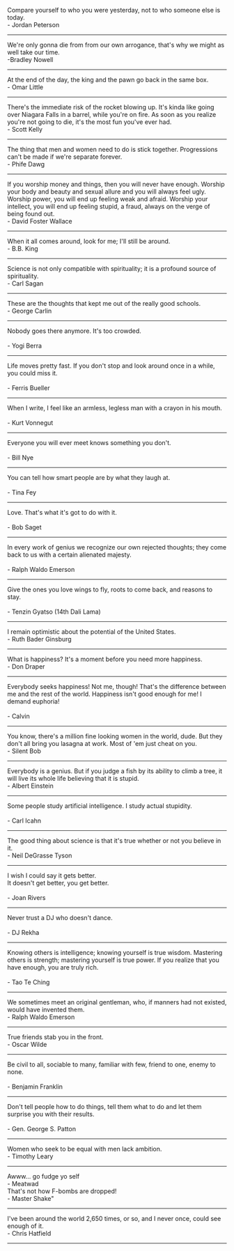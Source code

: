 Compare yourself to who you were yesterday, not to who someone else is today. 
</br>- Jordan Peterson

<hr>

We're only gonna die from from our own arrogance, that's why we might as well take our time. 
</br>-Bradley Nowell

<hr>

At the end of the day, the king and the pawn go back in the same box. 
</br>- Omar Little 

<hr>

There's the immediate risk of the rocket blowing up. 
It's kinda like going over Niagara Falls in a barrel, while you're on fire. 
As soon as you realize you're not going to die, it's the most fun you've ever had. 
</br>- Scott Kelly

<hr>

The thing that men and women need to do is stick together. 
Progressions can't be made if we're separate forever.
</br>- Phife Dawg

<hr>

If you worship money and things, then you will never have enough. 
Worship your body and beauty and sexual allure and you will always feel ugly. 
Worship power, you will end up feeling weak and afraid. 
Worship your intellect, you will end up feeling stupid, a fraud, always on the verge of being found out. 
</br>- David Foster Wallace

<hr>

When it all comes around, look for me; I'll still be around.
</br>- B.B. King

<hr>

Science is not only compatible with spirituality; it is a profound source of spirituality.
</br>- Carl Sagan

<hr>

These are the thoughts that kept me out of the really good schools. 
</br>- George Carlin

<hr>

Nobody goes there anymore. 
It's too crowded.  
</br>- Yogi Berra

<hr>

Life moves pretty fast. 
If you don't stop and look around once in a while, you could miss it.  
</br>- Ferris Bueller

<hr>

When I write, I feel like an armless, legless man with a crayon in his mouth.  
</br>- Kurt Vonnegut 

<hr>

Everyone you will ever meet knows something you don't.  
</br>- Bill Nye 

<hr>

You can tell how smart people are by what they laugh at.  
</br>- Tina Fey 

<hr>

Love.  That's what it's got to do with it.  
</br>- Bob Saget 

<hr>

In every work of genius we recognize our own rejected thoughts; they come back to us with a certain alienated majesty.  
</br>- Ralph Waldo Emerson 

<hr>

Give the ones you love wings to fly, roots to come back, and reasons to stay.  
</br>- Tenzin Gyatso (14th Dali Lama)

<hr>

I remain optimistic about the potential of the United States. 
</br>- Ruth Bader Ginsburg

<hr>

What is happiness? 
It's a moment before you need more happiness. 
</br>- Don Draper

<hr>

Everybody seeks happiness! 
Not me, though! 
That's the difference between me and the rest of the world. 
Happiness isn't good enough for me! 
I demand euphoria!  
</br>- Calvin  

<hr>

You know, there's a million fine looking women in the world, dude. 
But they don't all bring you lasagna at work. 
Most of 'em just cheat on you. 
</br>- Silent Bob 

<hr>

Everybody is a genius. 
But if you judge a fish by its ability to climb a tree, it will live its whole life believing that it is stupid. 
</br>- Albert Einstein

<hr>

Some people study artificial intelligence. 
I study actual stupidity.  
</br>- Carl Icahn

<hr>

The good thing about science is that it's true whether or not you believe in it. 
</br>- Neil DeGrasse Tyson

<hr>

I wish I could say it gets better.  
It doesn't get better, you get better.  
</br>- Joan Rivers

<hr>

Never trust a DJ who doesn't dance.  
</br>- DJ Rekha

<hr>

Knowing others is intelligence; knowing yourself is true wisdom. 
Mastering others is strength; mastering yourself is true power. 
If you realize that you have enough, you are truly rich.  
</br>- Tao Te Ching 

<hr>

We sometimes meet an original gentleman, who, if manners had not existed, would have invented them. 
</br>- Ralph Waldo Emerson

<hr>

True friends stab you in the front. 
</br>- Oscar Wilde

<hr>

Be civil to all, sociable to many, familiar with few, friend to one, enemy to none.  
</br>- Benjamin Franklin

<hr>

Don't tell people how to do things, tell them what to do and let them surprise you with their results.  
</br>- Gen. George S. Patton

<hr>

Women who seek to be equal with men lack ambition. 
</br>- Timothy Leary

<hr>

Awww... go fudge yo self 
</br>- Meatwad 
</br>That's not how F-bombs are dropped! 
</br>- Master Shake"

<hr>

I've been around the world 2,650 times, or so, and I never once, could see enough of it.
</br>- Chris Hatfield

<hr>
